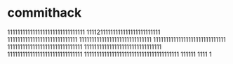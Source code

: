 # commithack
1111111111111111111111111111111
11112111111111111111111111111
1111111111111111111111111111
11111111111111111111111111111
11111111111111111111111111111
111111111111111111111111111111
1111111111111111111111111111111
111111111111111111111111111111
11111111111111111111111111111111111111
111111
1111
1
